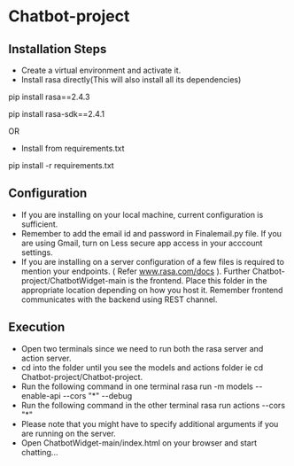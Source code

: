 # Chatbot-project
## Installation Steps
- Create a virtual environment and activate it.
- Install rasa directly(This will also install all its dependencies)

pip install rasa==2.4.3

pip install rasa-sdk==2.4.1

OR

- Install from requirements.txt

pip install -r requirements.txt
 
 ## Configuration
 - If you are installing on your local machine, current configuration is sufficient.
 - Remember to add the email id and password in Finalemail.py file. If you are using Gmail, turn on Less secure app access in your acccount settings.
 - If you are installing on a server configuration of a few files is required to mention your endpoints. ( Refer www.rasa.com/docs ). Further Chatbot-project/ChatbotWidget-main is the frontend. Place this folder in the appropriate location depending on how you host it. Remember frontend communicates with the backend using REST channel.
 
 ## Execution
 - Open two terminals since we need to run both the rasa server and action server.
 - cd into the folder until you see the models and actions folder ie cd Chatbot-project/Chatbot-project.
 - Run the following command in one terminal 
 rasa run -m models --enable-api --cors "*" --debug
 - Run the following command in the other terminal 
 rasa run actions --cors "*"
 - Please note that you might have to specify additional arguments if you are running on the server.
 - Open  ChatbotWidget-main/index.html on your browser and start chatting...
